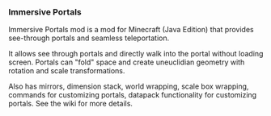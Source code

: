 ### Immersive Portals

Immersive Portals mod is a mod for Minecraft (Java Edition) that provides see-through portals and seamless teleportation.

It allows see through portals and directly walk into the portal without loading screen. Portals can "fold" space and create uneuclidian geometry with rotation and scale transformations.

Also has mirrors, dimension stack, world wrapping, scale box wrapping, commands for customizing portals, datapack functionality for customizing portals. See the wiki for more details.
